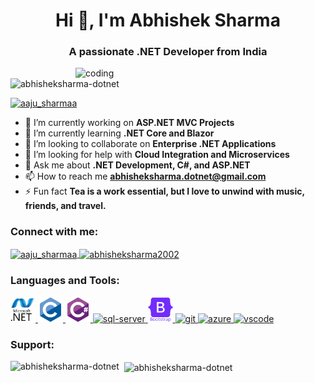 <h1 align="center">Hi 👋, I'm Abhishek Sharma</h1>
<h3 align="center">A passionate .NET Developer from India</h3>

<img src="https://cdn.dribbble.com/users/1162077/screenshots/3848914/programmer.gif" alt="coding" width="400" align="right"/>

<p align="left"> 
  <img src="https://komarev.com/ghpvc/?username=abhisheksharma-dotnet&label=Profile%20views&color=0e75b6&style=flat" alt="abhisheksharma-dotnet" /> 
</p>

<p align="left"> 
  <a href="https://twitter.com/aaju_sharmaa" target="blank">
    <img src="https://img.shields.io/twitter/follow/aaju_sharmaa?logo=twitter&style=for-the-badge" alt="aaju_sharmaa" />
  </a> 
</p>

- 🔭 I’m currently working on **ASP.NET MVC Projects**
- 🌱 I’m currently learning **.NET Core and Blazor**
- 👯 I’m looking to collaborate on **Enterprise .NET Applications**
- 🤝 I’m looking for help with **Cloud Integration and Microservices**
- 💬 Ask me about **.NET Development, C#, and ASP.NET**
- 📫 How to reach me **abhisheksharma.dotnet@gmail.com**
- ⚡ Fun fact **Tea is a work essential, but I love to unwind with music, friends, and travel.**

<h3 align="left">Connect with me:</h3>
<p align="left">
  <a href="https://twitter.com/aaju_sharmaa" target="blank">
    <img align="center" src="https://raw.githubusercontent.com/rahuldkjain/github-profile-readme-generator/master/src/images/icons/Social/twitter.svg" alt="aaju_sharmaa" height="30" width="40" />
  </a>
  <a href="https://linkedin.com/in/abhisheksharma2002" target="blank">
    <img align="center" src="https://raw.githubusercontent.com/rahuldkjain/github-profile-readme-generator/master/src/images/icons/Social/linked-in-alt.svg" alt="abhisheksharma2002" height="30" width="40" />
  </a>
</p>

<h3 align="left">Languages and Tools:</h3>
<p align="left"> 
  <a href="https://dotnet.microsoft.com/" target="_blank" rel="noreferrer"> 
    <img src="https://raw.githubusercontent.com/devicons/devicon/master/icons/dot-net/dot-net-original-wordmark.svg" alt="dotnet" width="40" height="40"/> 
  </a> 
  <a href="https://www.cprogramming.com/" target="_blank" rel="noreferrer"> 
    <img src="https://raw.githubusercontent.com/devicons/devicon/master/icons/c/c-original.svg" alt="c" width="40" height="40"/> 
  </a> 
  <a href="https://www.w3schools.com/cs/" target="_blank" rel="noreferrer"> 
    <img src="https://raw.githubusercontent.com/devicons/devicon/master/icons/csharp/csharp-original.svg" alt="csharp" width="40" height="40"/> 
  </a> 
  <a href="https://www.microsoft.com/en-us/sql-server/sql-server-2019" target="_blank" rel="noreferrer"> 
    <img src="https://www.svgrepo.com/show/303229/microsoft-sql-server-logo.svg" alt="sql-server" width="40" height="40"/> 
  </a> 
  <a href="https://getbootstrap.com" target="_blank" rel="noreferrer"> 
    <img src="https://raw.githubusercontent.com/devicons/devicon/master/icons/bootstrap/bootstrap-plain-wordmark.svg" alt="bootstrap" width="40" height="40"/> 
  </a> 
  <a href="https://git-scm.com/" target="_blank" rel="noreferrer"> 
    <img src="https://www.vectorlogo.zone/logos/git-scm/git-scm-icon.svg" alt="git" width="40" height="40"/> 
  </a> 
  <a href="https://azure.microsoft.com/en-us/" target="_blank" rel="noreferrer"> 
    <img src="https://www.vectorlogo.zone/logos/microsoft_azure/microsoft_azure-icon.svg" alt="azure" width="40" height="40"/> 
  </a> 
  <a href="https://visualstudio.microsoft.com/" target="_blank" rel="noreferrer"> 
    <img src="https://www.vectorlogo.zone/logos/visualstudio_code/visualstudio_code-icon.svg" alt="vscode" width="40" height="40"/> 
  </a> 
</p>

<h3 align="left">Support:</h3>
<p>
  <img align="left" src="https://github-readme-stats.vercel.app/api/top-langs?username=abhisheksharma-dotnet&show_icons=true&locale=en&layout=compact" alt="abhisheksharma-dotnet" />
</p>

<p>&nbsp;
  <img align="center" src="https://github-readme-stats.vercel.app/api?username=abhisheksharma-dotnet&show_icons=true&locale=en" alt="abhisheksharma-dotnet" />
</p>
